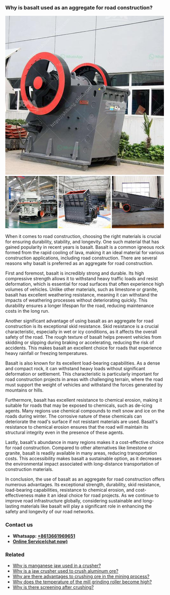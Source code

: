 <h3>Why is basalt used as an aggregate for road construction?</h3><img src='1701742488.jpg' alt=''><p>When it comes to road construction, choosing the right materials is crucial for ensuring durability, stability, and longevity. One such material that has gained popularity in recent years is basalt. Basalt is a common igneous rock formed from the rapid cooling of lava, making it an ideal material for various construction applications, including road construction. There are several reasons why basalt is preferred as an aggregate for road construction.</p><p>First and foremost, basalt is incredibly strong and durable. Its high compressive strength allows it to withstand heavy traffic loads and resist deformation, which is essential for road surfaces that often experience high volumes of vehicles. Unlike other materials, such as limestone or granite, basalt has excellent weathering resistance, meaning it can withstand the impacts of weathering processes without deteriorating quickly. This durability ensures a longer lifespan for the road, reducing maintenance costs in the long run.</p><p>Another significant advantage of using basalt as an aggregate for road construction is its exceptional skid resistance. Skid resistance is a crucial characteristic, especially in wet or icy conditions, as it affects the overall safety of the road. The rough texture of basalt helps prevent vehicles from skidding or slipping during braking or accelerating, reducing the risk of accidents. This makes basalt an excellent choice for roads that experience heavy rainfall or freezing temperatures.</p><p>Basalt is also known for its excellent load-bearing capabilities. As a dense and compact rock, it can withstand heavy loads without significant deformation or settlement. This characteristic is particularly important for road construction projects in areas with challenging terrain, where the road must support the weight of vehicles and withstand the forces generated by mountains or hills.</p><p>Furthermore, basalt has excellent resistance to chemical erosion, making it suitable for roads that may be exposed to chemicals, such as de-icing agents. Many regions use chemical compounds to melt snow and ice on the roads during winter. The corrosive nature of these chemicals can deteriorate the road's surface if not resistant materials are used. Basalt's resistance to chemical erosion ensures that the road will maintain its structural integrity even in the presence of these agents.</p><p>Lastly, basalt's abundance in many regions makes it a cost-effective choice for road construction. Compared to other alternatives like limestone or granite, basalt is readily available in many areas, reducing transportation costs. This accessibility makes basalt a sustainable option, as it decreases the environmental impact associated with long-distance transportation of construction materials.</p><p>In conclusion, the use of basalt as an aggregate for road construction offers numerous advantages. Its exceptional strength, durability, skid resistance, load-bearing capabilities, resistance to chemical erosion, and cost-effectiveness make it an ideal choice for road projects. As we continue to improve road infrastructure globally, considering sustainable and long-lasting materials like basalt will play a significant role in enhancing the safety and longevity of our road networks.</p><h3>Contact us</h3><ul><li><strong>Whatsapp:&nbsp;<a href="https://wa.me/8613661969651">+8613661969651</a></strong></li><li><a href="https://swt.shibang-china.com/?git&amp;zhl&amp;Why is basalt used as an aggregate for road construction"><strong>Online Service(chat now)</strong></a></li></ul><h3>Related</h3><ul><li><a href='Why is manganese jaw used in a crusher.md'>Why is manganese jaw used in a crusher?</a></li><li><a href='Why is a jaw crusher used to crush aluminum ore.md'>Why is a jaw crusher used to crush aluminum ore?</a></li><li><a href='Why are there advantages to crushing ore in the mining process.md'>Why are there advantages to crushing ore in the mining process?</a></li><li><a href='Why does the temperature of the mill grinding roller become high.md'>Why does the temperature of the mill grinding roller become high?</a></li><li><a href='Why is there screening after crushing.md'>Why is there screening after crushing?</a></li></ul>